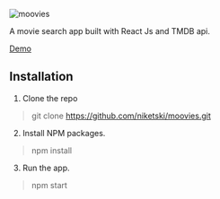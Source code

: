 ![moovies](https://user-images.githubusercontent.com/34646230/231458702-d8937ed6-4fb5-4741-b15d-3000df670c33.jpg)

A movie search app built with React Js and TMDB api.

[Demo](https://niketski.github.io/moovies/)

## Installation 

1. Clone the repo 
> git clone https://github.com/niketski/moovies.git

2. Install NPM packages.
> npm install

3. Run the app.
> npm start
